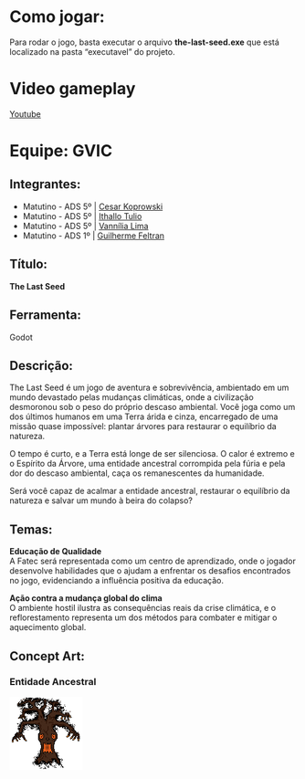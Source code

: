 # Como jogar:

Para rodar o jogo, basta executar o arquivo **the-last-seed.exe** que está localizado na pasta “executavel” do projeto.

# Video gameplay

[Youtube](https://youtu.be/JnNZekFFt6A)

# Equipe: GVIC

## Integrantes:
- Matutino - ADS 5º | [Cesar Koprowski](https://github.com/cesarkoprowski)
- Matutino - ADS 5º | [Ithallo Tulio](https://github.com/ithallotulio)
- Matutino - ADS 5º | [Vannília Lima](https://github.com/Vannilia)
- Matutino - ADS 1º | [Guilherme Feltran](https://github.com/guifeltran-blip)

## Título:  
**The Last Seed**

## Ferramenta:  
Godot

## Descrição:  
The Last Seed é um jogo de aventura e sobrevivência, ambientado em um mundo devastado pelas mudanças climáticas, onde a civilização desmoronou sob o peso do próprio descaso ambiental. Você joga como um dos últimos humanos em uma Terra árida e cinza, encarregado de uma missão quase impossível: plantar árvores para restaurar o equilíbrio da natureza.

O tempo é curto, e a Terra está longe de ser silenciosa. O calor é extremo e o Espírito da Árvore, uma entidade ancestral corrompida pela fúria e pela dor do descaso ambiental, caça os remanescentes da humanidade. 

Será você capaz de acalmar a entidade ancestral, restaurar o equilíbrio da natureza e salvar um mundo à beira do colapso?

## Temas:
 **Educação de Qualidade**  
   A Fatec será representada como um centro de aprendizado, onde o jogador desenvolve habilidades que o ajudam a enfrentar os desafios encontrados no jogo, evidenciando a influência positiva da educação.

 **Ação contra a mudança global do clima**  
   O ambiente hostil ilustra as consequências reais da crise climática, e o reflorestamento representa um dos métodos para combater e mitigar o aquecimento global.

## Concept Art:

### Entidade Ancestral
![Entidade Ancestral](./the-last-seed/assets/entidade-ancestral/entidade-ancestral.gif)
